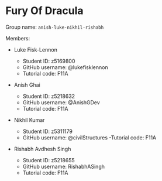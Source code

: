 # Fury Of Dracula

Group name: `anish-luke-nikhil-rishabh`

Members:
- Luke Fisk-Lennon
  - Student ID: z5169800
  - GitHub username: @lukefisklennon
  - Tutorial code: F11A

- Anish Ghai
  - Student ID: z5218632
  - GitHub username: @AnishGDev
  - Tutorial code: F11A

- Nikhil Kumar
  - Student ID: z5311179
  - GitHub username: @civilStructures
  -Tutorial code: F11A
  
- Rishabh Avdhesh Singh
  - Student ID: z5218655
  - GitHub username: RishabhASingh
  - Tutorial code: F11A
